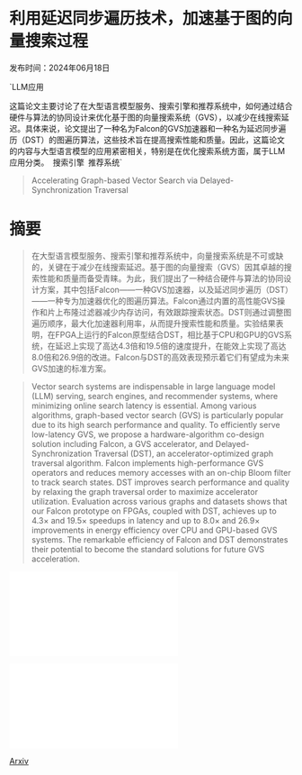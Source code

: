 # 利用延迟同步遍历技术，加速基于图的向量搜索过程

发布时间：2024年06月18日

`LLM应用

这篇论文主要讨论了在大型语言模型服务、搜索引擎和推荐系统中，如何通过结合硬件与算法的协同设计来优化基于图的向量搜索系统（GVS），以减少在线搜索延迟。具体来说，论文提出了一种名为Falcon的GVS加速器和一种名为延迟同步遍历（DST）的图遍历算法，这些技术旨在提高搜索性能和质量。因此，这篇论文的内容与大型语言模型的应用紧密相关，特别是在优化搜索系统方面，属于LLM应用分类。` `搜索引擎` `推荐系统`

> Accelerating Graph-based Vector Search via Delayed-Synchronization Traversal

# 摘要

> 在大型语言模型服务、搜索引擎和推荐系统中，向量搜索系统是不可或缺的，关键在于减少在线搜索延迟。基于图的向量搜索（GVS）因其卓越的搜索性能和质量而备受青睐。为此，我们提出了一种结合硬件与算法的协同设计方案，其中包括Falcon——一种GVS加速器，以及延迟同步遍历（DST）——一种专为加速器优化的图遍历算法。Falcon通过内置的高性能GVS操作和片上布隆过滤器减少内存访问，有效跟踪搜索状态。DST则通过调整图遍历顺序，最大化加速器利用率，从而提升搜索性能和质量。实验结果表明，在FPGA上运行的Falcon原型结合DST，相比基于CPU和GPU的GVS系统，在延迟上实现了高达4.3倍和19.5倍的速度提升，在能效上实现了高达8.0倍和26.9倍的改进。Falcon与DST的高效表现预示着它们有望成为未来GVS加速的标准方案。

> Vector search systems are indispensable in large language model (LLM) serving, search engines, and recommender systems, where minimizing online search latency is essential. Among various algorithms, graph-based vector search (GVS) is particularly popular due to its high search performance and quality. To efficiently serve low-latency GVS, we propose a hardware-algorithm co-design solution including Falcon, a GVS accelerator, and Delayed-Synchronization Traversal (DST), an accelerator-optimized graph traversal algorithm. Falcon implements high-performance GVS operators and reduces memory accesses with an on-chip Bloom filter to track search states. DST improves search performance and quality by relaxing the graph traversal order to maximize accelerator utilization. Evaluation across various graphs and datasets shows that our Falcon prototype on FPGAs, coupled with DST, achieves up to 4.3$\times$ and 19.5$\times$ speedups in latency and up to 8.0$\times$ and 26.9$\times$ improvements in energy efficiency over CPU and GPU-based GVS systems. The remarkable efficiency of Falcon and DST demonstrates their potential to become the standard solutions for future GVS acceleration.

![利用延迟同步遍历技术，加速基于图的向量搜索过程](../../../paper_images/2406.12385/brewing_time_comparison.pdf)

![利用延迟同步遍历技术，加速基于图的向量搜索过程](../../../paper_images/2406.12385/brewing_quality_comparison.pdf)

[Arxiv](https://arxiv.org/abs/2406.12385)